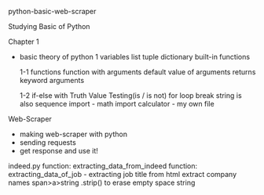 python-basic-web-scraper

Studying Basic of Python

Chapter 1

- basic theory of python
  1
  variables
  list
  tuple
  dictionary
  built-in functions

  1-1
  functions
  function with arguments
  default value of arguments
  returns
  keyword arguments

  1-2
  if-else with Truth Value Testing(is / is not)
  for loop
  break
  string is also sequence
  import - math
  import calculator - my own file

Web-Scraper

- making web-scraper with python
- sending requests
- get response and use it!

indeed.py
function: extracting_data_from_indeed
function: extracting_data_of_job - extracting job title from html
extract company names span>a>string
.strip() to erase empty space string
